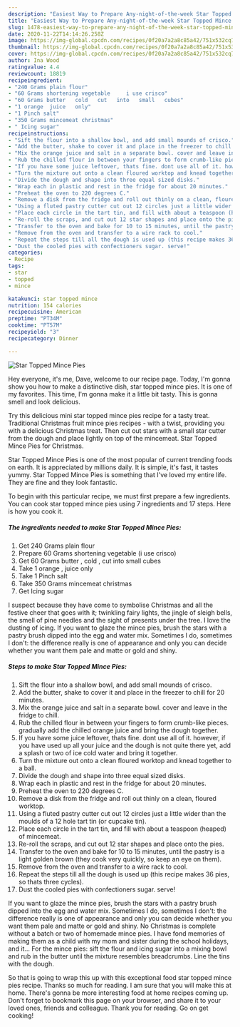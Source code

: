 ```yaml
---
description: "Easiest Way to Prepare Any-night-of-the-week Star Topped Mince Pies"
title: "Easiest Way to Prepare Any-night-of-the-week Star Topped Mince Pies"
slug: 1478-easiest-way-to-prepare-any-night-of-the-week-star-topped-mince-pies
date: 2020-11-22T14:14:26.258Z
image: https://img-global.cpcdn.com/recipes/0f20a7a2a8c85a42/751x532cq70/star-topped-mince-pies-recipe-main-photo.jpg
thumbnail: https://img-global.cpcdn.com/recipes/0f20a7a2a8c85a42/751x532cq70/star-topped-mince-pies-recipe-main-photo.jpg
cover: https://img-global.cpcdn.com/recipes/0f20a7a2a8c85a42/751x532cq70/star-topped-mince-pies-recipe-main-photo.jpg
author: Ina Wood
ratingvalue: 4.4
reviewcount: 18819
recipeingredient:
- "240 Grams plain flour"
- "60 Grams shortening vegetable     i use crisco"
- "60 Grams butter   cold   cut   into   small   cubes"
- "1 orange  juice   only"
- "1 Pinch salt"
- "350 Grams mincemeat christmas"
- " Icing sugar"
recipeinstructions:
- "Sift the flour into a shallow bowl, and add small mounds of crisco."
- "Add the butter, shake to cover it and place in the freezer to chill for 20 minutes."
- "Mix the orange juice and salt in a separate bowl. cover and leave in the fridge to chill."
- "Rub the chilled flour in between your fingers to form crumb-like pieces. gradually add the chilled orange juice and bring the dough together."
- "If you have some juice leftover, thats fine. dont use all of it. however, if you have used up all your juice and the dough is not quite there yet, add a splash or two of ice cold water and bring it together."
- "Turn the mixture out onto a clean floured worktop and knead together to a ball."
- "Divide the dough and shape into three equal sized disks."
- "Wrap each in plastic and rest in the fridge for about 20 minutes."
- "Preheat the oven to 220 degrees C."
- "Remove a disk from the fridge and roll out thinly on a clean, floured worktop."
- "Using a fluted pastry cutter cut out 12 circles just a little wider than the moulds of a 12 hole tart tin (or cupcake tin)."
- "Place each circle in the tart tin, and fill with about a teaspoon (heaped) of mincemeat."
- "Re-roll the scraps, and cut out 12 star shapes and place onto the pies."
- "Transfer to the oven and bake for 10 to 15 minutes, until the pastry is a light golden brown (they cook very quickly, so keep an eye on them)."
- "Remove from the oven and transfer to a wire rack to cool."
- "Repeat the steps till all the dough is used up (this recipe makes 36 pies, so thats three cycles)."
- "Dust the cooled pies with confectioners sugar. serve!"
categories:
- Recipe
tags:
- star
- topped
- mince

katakunci: star topped mince 
nutrition: 154 calories
recipecuisine: American
preptime: "PT34M"
cooktime: "PT57M"
recipeyield: "3"
recipecategory: Dinner

---
```



![Star Topped Mince Pies](https://img-global.cpcdn.com/recipes/0f20a7a2a8c85a42/751x532cq70/star-topped-mince-pies-recipe-main-photo.jpg)

Hey everyone, it's me, Dave, welcome to our recipe page. Today, I'm gonna show you how to make a distinctive dish, star topped mince pies. It is one of my favorites. This time, I'm gonna make it a little bit tasty. This is gonna smell and look delicious.

Try this delicious mini star topped mince pies recipe for a tasty treat. Traditional Christmas fruit mince pies recipes - with a twist, providing you with a delicious Christmas treat. Then cut out stars with a small star cutter from the dough and place lightly on top of the mincemeat. Star Topped Mince Pies for Christmas.

Star Topped Mince Pies is one of the most popular of current trending foods on earth. It is appreciated by millions daily. It is simple, it's fast, it tastes yummy. Star Topped Mince Pies is something that I've loved my entire life. They are fine and they look fantastic.


To begin with this particular recipe, we must first prepare a few ingredients. You can cook star topped mince pies using 7 ingredients and 17 steps. Here is how you cook it.

<!--inarticleads1-->

##### The ingredients needed to make Star Topped Mince Pies:

1. Get 240 Grams plain flour
1. Prepare 60 Grams shortening vegetable     (i use crisco)
1. Get 60 Grams butter ,  cold ,  cut   into   small   cubes
1. Take 1 orange , juice   only
1. Take 1 Pinch salt
1. Take 350 Grams mincemeat christmas
1. Get  Icing sugar


I suspect because they have come to symbolise Christmas and all the festive cheer that goes with it; twinkling fairy lights, the jingle of sleigh bells, the smell of pine needles and the sight of presents under the tree. I love the dusting of icing. If you want to glaze the mince pies, brush the stars with a pastry brush dipped into the egg and water mix. Sometimes I do, sometimes I don&#39;t: the difference really is one of appearance and only you can decide whether you want them pale and matte or gold and shiny. 

<!--inarticleads2-->

##### Steps to make Star Topped Mince Pies:

1. Sift the flour into a shallow bowl, and add small mounds of crisco.
1. Add the butter, shake to cover it and place in the freezer to chill for 20 minutes.
1. Mix the orange juice and salt in a separate bowl. cover and leave in the fridge to chill.
1. Rub the chilled flour in between your fingers to form crumb-like pieces. gradually add the chilled orange juice and bring the dough together.
1. If you have some juice leftover, thats fine. dont use all of it. however, if you have used up all your juice and the dough is not quite there yet, add a splash or two of ice cold water and bring it together.
1. Turn the mixture out onto a clean floured worktop and knead together to a ball.
1. Divide the dough and shape into three equal sized disks.
1. Wrap each in plastic and rest in the fridge for about 20 minutes.
1. Preheat the oven to 220 degrees C.
1. Remove a disk from the fridge and roll out thinly on a clean, floured worktop.
1. Using a fluted pastry cutter cut out 12 circles just a little wider than the moulds of a 12 hole tart tin (or cupcake tin).
1. Place each circle in the tart tin, and fill with about a teaspoon (heaped) of mincemeat.
1. Re-roll the scraps, and cut out 12 star shapes and place onto the pies.
1. Transfer to the oven and bake for 10 to 15 minutes, until the pastry is a light golden brown (they cook very quickly, so keep an eye on them).
1. Remove from the oven and transfer to a wire rack to cool.
1. Repeat the steps till all the dough is used up (this recipe makes 36 pies, so thats three cycles).
1. Dust the cooled pies with confectioners sugar. serve!


If you want to glaze the mince pies, brush the stars with a pastry brush dipped into the egg and water mix. Sometimes I do, sometimes I don&#39;t: the difference really is one of appearance and only you can decide whether you want them pale and matte or gold and shiny. No Christmas is complete without a batch or two of homemade mince pies. I have fond memories of making them as a child with my mom and sister during the school holidays, and it… For the mince pies: sift the flour and icing sugar into a mixing bowl and rub in the butter until the mixture resembles breadcrumbs. Line the tins with the dough. 

So that is going to wrap this up with this exceptional food star topped mince pies recipe. Thanks so much for reading. I am sure that you will make this at home. There's gonna be more interesting food at home recipes coming up. Don't forget to bookmark this page on your browser, and share it to your loved ones, friends and colleague. Thank you for reading. Go on get cooking!
